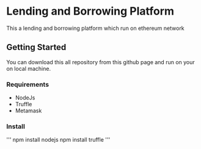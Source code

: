 # Lending and Borrowing Platform
This a lending and borrowing platform which run on ethereum network

## Getting Started
You can download this all repository from this github page and run on your on local machine. 

### Requirements
- NodeJs
- Truffle
- Metamask

### Install
'''
npm install nodejs
npm install truffle
'''
